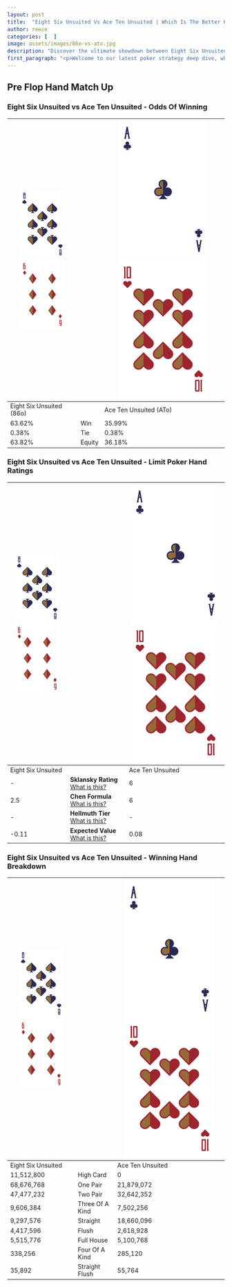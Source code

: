 ```yaml
---
layout: post
title:  "Eight Six Unsuited Vs Ace Ten Unsuited | Which Is The Better Hand In Poker? A Complete Guide"
author: reece
categories: [  ]
image: assets/images/86o-vs-ato.jpg
description: "Discover the ultimate showdown between Eight Six Unsuited and Ace Ten Unsuited in poker! Uncover the odds, strategies, and scenarios where one hand triumphs over the other. Get ready to up your poker game with this thrilling analysis."
first_paragraph: "<p>Welcome to our latest poker strategy deep dive, where we're pitting two distinct hands against each other in a high-stakes showdown: Eight Six Unsuited vs Ace Ten Unsuited.</p><p>In the dynamic world of poker, every decision counts, and knowing which hand holds the upper hand is key to your success at the table.</p><p>In this article, we'll dissect these two hands, explore the scenarios where one dominates the other, and equip you with the knowledge to make strategic choices that can tip the odds in your favor.</p><p>Get ready to unravel the intriguing dynamics of these poker hands and elevate your game to new heights.</p>"
---
```




[comment]: # (sp0)

## Pre Flop Hand Match Up

<div class="table hand-ratings" markdown="1"> 



### Eight Six Unsuited vs Ace Ten Unsuited - Odds Of Winning


    
| ![image info](assets/images/hand1/8.png) ![image info](assets/images/hand1/6o.png) |  | ![image info](assets/images/hand2/A.png) ![image info](assets/images/hand2/To.png) |
| -------- | -------- | -------- |
| Eight Six Unsuited (86o) |  | Ace Ten Unsuited (ATo) |
| 63.62% | Win | 35.99% |
| 0.38% | Tie | 0.38% |
| 63.82% | Equity | 36.18% |




[comment]: # (sp1)



### Eight Six Unsuited vs Ace Ten Unsuited - Limit Poker Hand Ratings


    
| ![image info](assets/images/hand1/8.png) ![image info](assets/images/hand1/6o.png) |  | ![image info](assets/images/hand2/A.png) ![image info](assets/images/hand2/To.png) |
| -------- | -------- | -------- |
| Eight Six Unsuited |  | Ace Ten Unsuited |
| - | **Sklansky Rating** [What is this?](/sklansky-rating-explained) | 6 |
| 2.5 | **Chen Formula** [What is this?](/chen-formula-explained) | 6 |
| - | **Hellmuth Tier** [What is this?](/Hellmuth-tier-explained) | - |
| -0.11 | **Expected Value** [What is this?](/expected-value-explained) | 0.08 |




[comment]: # (sp2)



### Eight Six Unsuited vs Ace Ten Unsuited - Winning Hand Breakdown


    
| ![image info](assets/images/hand1/8.png) ![image info](assets/images/hand1/6o.png) |  | ![image info](assets/images/hand2/A.png) ![image info](assets/images/hand2/To.png) |
| -------- | -------- | -------- |
| Eight Six Unsuited |  | Ace Ten Unsuited |
| 11,512,800 | High Card | 0 |
| 68,676,768 | One Pair | 21,879,072 |
| 47,477,232 | Two Pair | 32,642,352 |
| 9,606,384 | Three Of A Kind | 7,502,256 |
| 9,297,576 | Straight | 18,660,096 |
| 4,417,596 | Flush | 2,618,928 |
| 5,515,776 | Full House | 5,100,768 |
| 338,256 | Four Of A Kind | 285,120 |
| 35,892 | Straight Flush | 55,764 |




[comment]: # (sp3)



</div>

[comment]: # (sp4)



[comment]: # (sp5)

